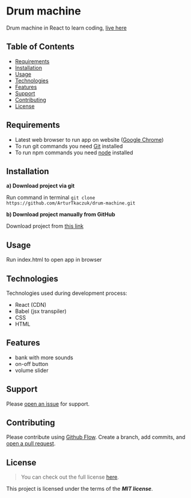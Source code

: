 # Drum machine

Drum machine in React to learn coding, [live here](https://drum-machine-at.netlify.app)

## Table of Contents

- [Requirements](#requirements)
- [Installation](#installation)
- [Usage](#usage)
- [Technologies](#technologies)
- [Features](#features)
- [Support](#support)
- [Contributing](#contributing)
- [License](#license)

## Requirements

- Latest web browser to run app on website ([Google Chrome](https://www.google.com/intl/en_en/chrome/))
- To run git commands you need [Git](https://git-scm.com/downloads) installed
- To run npm commands you need [node](https://nodejs.org/en/download/) installed

## Installation

**a) Download project via git**

Run command in terminal `git clone https://github.com/ArturTkaczuk/drum-machine.git`

**b) Download project manually from GitHub**

Download project from [this link](https://github.com/ArturTkaczuk/drum-machine/archive/refs/heads/main.zip)

## Usage

Run index.html to open app in browser

## Technologies

Technologies used during development process:

- React (CDN)
- Babel (jsx transpiler)
- CSS
- HTML

## Features

- bank with more sounds
- on-off button
- volume slider

## Support

Please [open an issue](https://github.com/ArturTkaczuk/drum-machine/issues) for support.

## Contributing

Please contribute using [Github Flow](https://guides.github.com/introduction/flow/). Create a branch, add commits, and [open a pull request](https://github.com/ArturTkaczuk/drum-machine/compare).

## License
>You can check out the full license [here](https://github.com/ArturTkaczuk/drum-machine/blob/main/LICENSE).

This project is licensed under the terms of the ***MIT license***.
